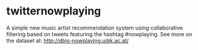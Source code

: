 # twitternowplaying
A simple new music artist recommendation system using collaborative filtering based on tweets featuring the hashtag #nowplaying. See more on the dataset at: http://dbis-nowplaying.uibk.ac.at/
